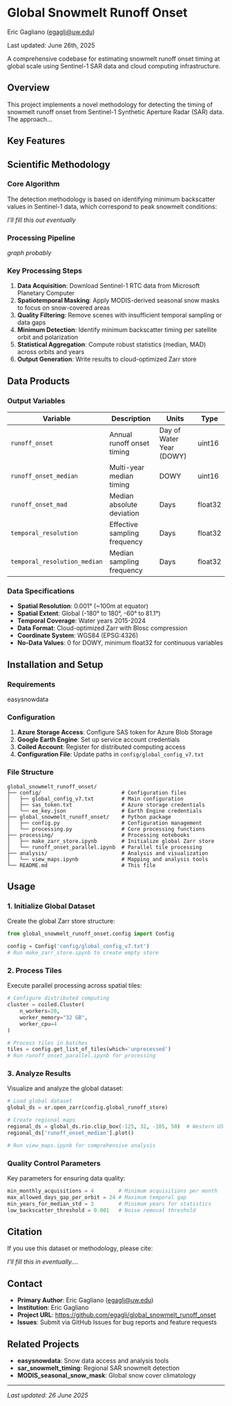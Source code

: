 # Global Snowmelt Runoff Onset

Eric Gagliano (egagli@uw.edu)

Last updated: June 26th, 2025


A comprehensive codebase for estimating snowmelt runoff onset timing at global scale using Sentinel-1 SAR data and cloud computing infrastructure.

## Overview

This project implements a novel methodology for detecting the timing of snowmelt runoff onset from Sentinel-1 Synthetic Aperture Radar (SAR) data. The approach...

## Key Features


## Scientific Methodology

### Core Algorithm

The detection methodology is based on identifying minimum backscatter values in Sentinel-1 data, which correspond to peak snowmelt conditions:

*I'll fill this out eventually*

### Processing Pipeline

*graph probably*

### Key Processing Steps

1. **Data Acquisition**: Download Sentinel-1 RTC data from Microsoft Planetary Computer
2. **Spatiotemporal Masking**: Apply MODIS-derived seasonal snow masks to focus on snow-covered areas
3. **Quality Filtering**: Remove scenes with insufficient temporal sampling or data gaps
4. **Minimum Detection**: Identify minimum backscatter timing per satellite orbit and polarization
5. **Statistical Aggregation**: Compute robust statistics (median, MAD) across orbits and years
6. **Output Generation**: Write results to cloud-optimized Zarr store

## Data Products

### Output Variables

| Variable | Description | Units | Type |
|----------|-------------|-------|------|
| `runoff_onset` | Annual runoff onset timing | Day of Water Year (DOWY) | uint16 |
| `runoff_onset_median` | Multi-year median timing | DOWY | uint16 |
| `runoff_onset_mad` | Median absolute deviation | Days | float32 |
| `temporal_resolution` | Effective sampling frequency | Days | float32 |
| `temporal_resolution_median` | Median sampling frequency | Days | float32 |

### Data Specifications

- **Spatial Resolution**: 0.001° (~100m at equator)
- **Spatial Extent**: Global (-180° to 180°, -60° to 81.1°)
- **Temporal Coverage**: Water years 2015-2024
- **Data Format**: Cloud-optimized Zarr with Blosc compression
- **Coordinate System**: WGS84 (EPSG:4326)
- **No-Data Values**: 0 for DOWY, minimum float32 for continuous variables

## Installation and Setup

### Requirements

easysnowdata

### Configuration

1. **Azure Storage Access**: Configure SAS token for Azure Blob Storage
2. **Google Earth Engine**: Set up service account credentials
3. **Coiled Account**: Register for distributed computing access
4. **Configuration File**: Update paths in `config/global_config_v7.txt`

### File Structure

```
global_snowmelt_runoff_onset/
├── config/                          # Configuration files
│   ├── global_config_v7.txt         # Main configuration
│   ├── sas_token.txt                # Azure storage credentials
│   └── ee_key.json                  # Earth Engine credentials
├── global_snowmelt_runoff_onset/    # Python package
│   ├── config.py                    # Configuration management
│   └── processing.py                # Core processing functions
├── processing/                      # Processing notebooks
│   ├── make_zarr_store.ipynb        # Initialize global Zarr store
│   └── runoff_onset_parallel.ipynb  # Parallel tile processing
├── analysis/                        # Analysis and visualization
│   └── view_maps.ipynb              # Mapping and analysis tools
└── README.md                        # This file
```

## Usage

### 1. Initialize Global Dataset

Create the global Zarr store structure:

```python
from global_snowmelt_runoff_onset.config import Config

config = Config('config/global_config_v7.txt')
# Run make_zarr_store.ipynb to create empty store
```

### 2. Process Tiles

Execute parallel processing across spatial tiles:

```python
# Configure distributed computing
cluster = coiled.Cluster(
    n_workers=20,
    worker_memory="32 GB",
    worker_cpu=4
)

# Process tiles in batches
tiles = config.get_list_of_tiles(which='unprocessed')
# Run runoff_onset_parallel.ipynb for processing
```

### 3. Analyze Results

Visualize and analyze the global dataset:

```python
# Load global dataset
global_ds = xr.open_zarr(config.global_runoff_store)

# Create regional maps
regional_ds = global_ds.rio.clip_box(-125, 32, -105, 50)  # Western US
regional_ds['runoff_onset_median'].plot()

# Run view_maps.ipynb for comprehensive analysis
```


### Quality Control Parameters

Key parameters for ensuring data quality:

```python
min_monthly_acquisitions = 4        # Minimum acquisitions per month
max_allowed_days_gap_per_orbit = 24 # Maximum temporal gap
min_years_for_median_std = 3        # Minimum years for statistics
low_backscatter_threshold = 0.001   # Noise removal threshold
```


## Citation

If you use this dataset or methodology, please cite:

*I'll fill this in eventually....*

## Contact

- **Primary Author**: Eric Gagliano (egagli@uw.edu)
- **Institution**: Eric Gagliano
- **Project URL**: https://github.com/egagli/global_snowmelt_runoff_onset
- **Issues**: Submit via GitHub Issues for bug reports and feature requests

## Related Projects

- **easysnowdata**: Snow data access and analysis tools
- **sar_snowmelt_timing**: Regional SAR snowmelt detection
- **MODIS_seasonal_snow_mask**: Global snow cover climatology

---

*Last updated: 26 June 2025*
